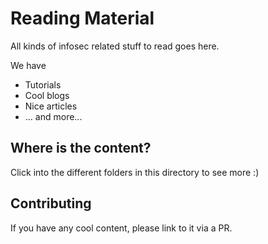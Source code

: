 # Reading Material

All kinds of infosec related stuff to read goes here.

We have
+ Tutorials
+ Cool blogs
+ Nice articles
+ ... and more...

## Where is the content?

Click into the different folders in this directory to see more :)

## Contributing

If you have any cool content, please link to it via a PR.
